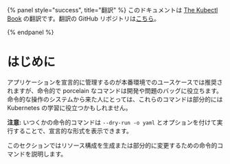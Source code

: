 {% panel style="success", title="翻訳" %}
このドキュメントは [The Kubectl Book](https://kubectl.docs.kubernetes.io/) の翻訳です。翻訳の GitHub リポジトリは[こちら](https://github.com/FujiHaruka/kubectl-book-ja)。

{% endpanel %}

# はじめに

アプリケーションを宣言的に管理するのが本番環境でのユースケースでは推奨されますが、命令的で porcelain なコマンドは開発や問題のバッグに役立ちます。
命令的な操作のシステムから来た人にとっては、これらのコマンドは部分的には Kubernetes の学習に役立つかもしれません。

**注意:** いつくかの命令的コマンドは `--dry-run -o yaml` とオプションを付けて実行することで、宣言的な形式を表示できます。

このセクションではリソース構成を生成または部分的に変更するための命令的コマンドを説明します。
